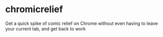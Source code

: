 # chromicrelief
Get a quick spike of comic relief on Chrome without even having to leave your current tab, and get back to work
